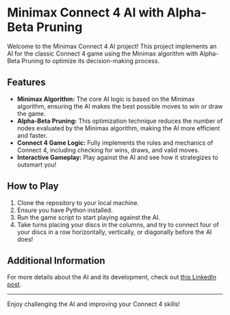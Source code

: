 # Minimax Connect 4 AI with Alpha-Beta Pruning

Welcome to the Minimax Connect 4 AI project! This project implements an AI for the classic Connect 4 game using the Minimax algorithm with Alpha-Beta Pruning to optimize its decision-making process.

## Features
- **Minimax Algorithm:** The core AI logic is based on the Minimax algorithm, ensuring the AI makes the best possible moves to win or draw the game.
- **Alpha-Beta Pruning:** This optimization technique reduces the number of nodes evaluated by the Minimax algorithm, making the AI more efficient and faster.
- **Connect 4 Game Logic:** Fully implements the rules and mechanics of Connect 4, including checking for wins, draws, and valid moves.
- **Interactive Gameplay:** Play against the AI and see how it strategizes to outsmart you!

## How to Play
1. Clone the repository to your local machine.
2. Ensure you have Python installed.
3. Run the game script to start playing against the AI.
4. Take turns placing your discs in the columns, and try to connect four of your discs in a row horizontally, vertically, or diagonally before the AI does!

## Additional Information
For more details about the AI and its development, check out [this LinkedIn post](https://www.linkedin.com/posts/mahmoud-nader-112483228_ai-gamedevelopment-connect4-activity-7065321558168207361-UFRB?utm_source=share&utm_medium=member_desktop).

---

Enjoy challenging the AI and improving your Connect 4 skills!
